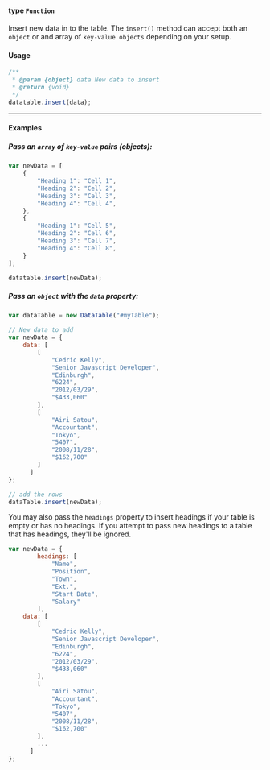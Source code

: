 #### type `Function`

Insert new data in to the table. The `insert()` method can accept both an `object` or and array of `key-value objects` depending on your setup.

#### Usage
```javascript
/**
 * @param {object} data New data to insert
 * @return {void}
 */
datatable.insert(data);
```

---

#### Examples

##### Pass an `array` of `key-value` pairs (objects):
```javascript
var newData = [
    {
        "Heading 1": "Cell 1",
        "Heading 2": "Cell 2",
        "Heading 3": "Cell 3",
        "Heading 4": "Cell 4",
    },
    {
        "Heading 1": "Cell 5",
        "Heading 2": "Cell 6",
        "Heading 3": "Cell 7",
        "Heading 4": "Cell 8",
    }
];

datatable.insert(newData);
```

##### Pass an `object` with the `data` property:

```javascript
var dataTable = new DataTable("#myTable");

// New data to add
var newData = {
	data: [
		[
            "Cedric Kelly",
            "Senior Javascript Developer",
            "Edinburgh",
            "6224",
            "2012/03/29",
            "$433,060"
        ],
        [
            "Airi Satou",
            "Accountant",
            "Tokyo",
            "5407",
            "2008/11/28",
            "$162,700"
        ]
      ]
};

// add the rows
dataTable.insert(newData);
```

You may also pass the `headings` property to insert headings if your table is empty or has no headings. If you attempt to pass new headings to a table that has headings, they'll be ignored.

```javascript
var newData = {
        headings: [
            "Name",
            "Position",
            "Town",
            "Ext.",
            "Start Date",
            "Salary"
        ],
	data: [
		[
            "Cedric Kelly",
            "Senior Javascript Developer",
            "Edinburgh",
            "6224",
            "2012/03/29",
            "$433,060"
        ],
        [
            "Airi Satou",
            "Accountant",
            "Tokyo",
            "5407",
            "2008/11/28",
            "$162,700"
        ],
        ...
      ]
};
```
